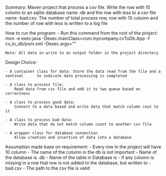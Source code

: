 
Summary:
    Maven project that process a csv file. Write the row with 10 column to an sqlite database name <input-filename>.db and the row with less to a csv file name <input-filename>-bad.csv. The number of total process row, row with 10 column and the number of row with less  is written to a log file

How to run the program:
    - Run this command from the root of the project:
        mvn -e exec:java -Dexec.mainClass=com.mycompany.cvToDb.App -f cv_to_db/pom.xml -Dexec.args="<path to csv file>"

    Note: All data in write to an output folder in the project directory

 Design Choice:
 
    - A container class for data: Store the data read from the file and a sentinel      to indicate data processing is completed

    - A class to process file: 
        Read data from csv file and add it to two queue based on correctness

    - A class to process good data:
        Connect to a data based and write data that match column cout to it

    - A class to process bad data:
        Write data that do not match column count to another csv file

    - A wrapper class for database connection
        Allow creation and insertion of data into a database


Assumption made base on requirement:
    - Every row in the project will have 10 column
    - The name of the column in the db is not important
    - Name of the database is <input-filename>.db
    - Name of the table in Database is <input-filename>
    - if any column is missing in a row that row is not added to the database, but written to <input-filename>-bad.csv
    - The path to the csv file is valid